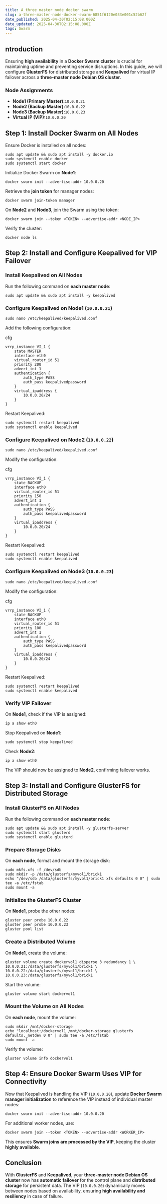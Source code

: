 ```yaml
---
title: A three master node docker swarm
slug: a-three-master-node-docker-swarm-6851f6120e033e001c52b62f
date_published: 2025-04-30T02:15:08.000Z
date_updated: 2025-04-30T02:15:08.000Z
tags: Swarm
---
```


## **ntroduction**

Ensuring **high availability** in a **Docker Swarm cluster** is crucial for maintaining uptime and preventing service disruptions. In this guide, we will configure **GlusterFS** for distributed storage and **Keepalived** for virtual IP failover across a **three-master node Debian OS cluster**.

### **Node Assignments**

- **Node1 (Primary Master):**`10.0.0.21`
- **Node2 (Backup Master):**`10.0.0.22`
- **Node3 (Backup Master):**`10.0.0.23`
- **Virtual IP (VIP):**`10.0.0.20`

## **Step 1: Install Docker Swarm on All Nodes**

Ensure Docker is installed on all nodes:

    sudo apt update && sudo apt install -y docker.io
    sudo systemctl enable docker
    sudo systemctl start docker
    

Initialize Docker Swarm on **Node1**:

    docker swarm init --advertise-addr 10.0.0.20
    

Retrieve the **join token** for manager nodes:

    docker swarm join-token manager
    

On **Node2** and **Node3**, join the Swarm using the token:

    docker swarm join --token <TOKEN> --advertise-addr <NODE_IP>
    

Verify the cluster:

    docker node ls
    

## **Step 2: Install and Configure Keepalived for VIP Failover**

### **Install Keepalived on All Nodes**

Run the following command on **each master node**:

    sudo apt update && sudo apt install -y keepalived
    

### **Configure Keepalived on Node1 (**`10.0.0.21`**)**

    sudo nano /etc/keepalived/keepalived.conf
    

Add the following configuration:

cfg

    vrrp_instance VI_1 {
        state MASTER
        interface eth0
        virtual_router_id 51
        priority 200
        advert_int 1
        authentication {
            auth_type PASS
            auth_pass keepalivedpassword
        }
        virtual_ipaddress {
            10.0.0.20/24
        }
    }
    

Restart Keepalived:

    sudo systemctl restart keepalived
    sudo systemctl enable keepalived
    

### **Configure Keepalived on Node2 (**`10.0.0.22`**)**

    sudo nano /etc/keepalived/keepalived.conf
    

Modify the configuration:

cfg

    vrrp_instance VI_1 {
        state BACKUP
        interface eth0
        virtual_router_id 51
        priority 150
        advert_int 1
        authentication {
            auth_type PASS
            auth_pass keepalivedpassword
        }
        virtual_ipaddress {
            10.0.0.20/24
        }
    }
    

Restart Keepalived:

    sudo systemctl restart keepalived
    sudo systemctl enable keepalived
    

### **Configure Keepalived on Node3 (**`10.0.0.23`**)**

    sudo nano /etc/keepalived/keepalived.conf
    

Modify the configuration:

cfg

    vrrp_instance VI_1 {
        state BACKUP
        interface eth0
        virtual_router_id 51
        priority 100
        advert_int 1
        authentication {
            auth_type PASS
            auth_pass keepalivedpassword
        }
        virtual_ipaddress {
            10.0.0.20/24
        }
    }
    

Restart Keepalived:

    sudo systemctl restart keepalived
    sudo systemctl enable keepalived
    

### **Verify VIP Failover**

On **Node1**, check if the VIP is assigned:

    ip a show eth0
    

Stop Keepalived on **Node1**:

    sudo systemctl stop keepalived
    

Check **Node2**:

    ip a show eth0
    

The VIP should now be assigned to **Node2**, confirming failover works.

## **Step 3: Install and Configure GlusterFS for Distributed Storage**

### **Install GlusterFS on All Nodes**

Run the following command on **each master node**:

    sudo apt update && sudo apt install -y glusterfs-server
    sudo systemctl start glusterd
    sudo systemctl enable glusterd
    

### **Prepare Storage Disks**

On **each node**, format and mount the storage disk:

    sudo mkfs.xfs -f /dev/sdb
    sudo mkdir -p /data/glusterfs/myvol1/brick1
    echo "/dev/sdb /data/glusterfs/myvol1/brick1 xfs defaults 0 0" | sudo tee -a /etc/fstab
    sudo mount -a
    

### **Initialize the GlusterFS Cluster**

On **Node1**, probe the other nodes:

    gluster peer probe 10.0.0.22
    gluster peer probe 10.0.0.23
    gluster pool list
    

### **Create a Distributed Volume**

On **Node1**, create the volume:

    gluster volume create dockervol1 disperse 3 redundancy 1 \
    10.0.0.21:/data/glusterfs/myvol1/brick1 \
    10.0.0.22:/data/glusterfs/myvol1/brick1 \
    10.0.0.23:/data/glusterfs/myvol1/brick1
    

Start the volume:

    gluster volume start dockervol1
    

### **Mount the Volume on All Nodes**

On **each node**, mount the volume:

    sudo mkdir /mnt/docker-storage
    echo "localhost:/dockervol1 /mnt/docker-storage glusterfs defaults,_netdev 0 0" | sudo tee -a /etc/fstab
    sudo mount -a
    

Verify the volume:

    gluster volume info dockervol1
    

## **Step 4: Ensure Docker Swarm Uses VIP for Connectivity**

Now that Keepalived is handling the VIP (`10.0.0.20`), update **Docker Swarm manager initialization** to reference the VIP instead of individual master nodes:

    docker swarm init --advertise-addr 10.0.0.20
    

For additional worker nodes, use:

    docker swarm join --token <TOKEN> --advertise-addr <WORKER_IP>
    

This ensures **Swarm joins are processed by the VIP**, keeping the cluster **highly available**.

## **Conclusion**

With **GlusterFS** and **Keepalived**, your **three-master node Debian OS cluster** now has **automatic failover** for the control plane and **distributed storage** for persistent data. The VIP (`10.0.0.20`) dynamically moves between nodes based on availability, ensuring **high availability and resiliency** in case of failure.
